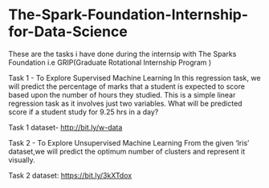 # The-Spark-Foundation-Internship-for-Data-Science
These are the tasks i have done during the internsip with The Sparks Foundation i.e GRIP(Graduate Rotational Internship Program )  

Task 1 - To Explore Supervised Machine Learning In this regression task, we will predict the percentage of marks that a student is expected to score based upon the number of hours they studied. This is a simple linear regression task as it involves just two variables. What will be predicted score if a student study for 9.25 hrs in a day?

Task 1 dataset- http://bit.ly/w-data

Task 2 - To Explore Unsupervised Machine Learning From the given ‘Iris’ dataset,we will predict the optimum number of clusters and represent it visually.

Task 2 dataset: https://bit.ly/3kXTdox


